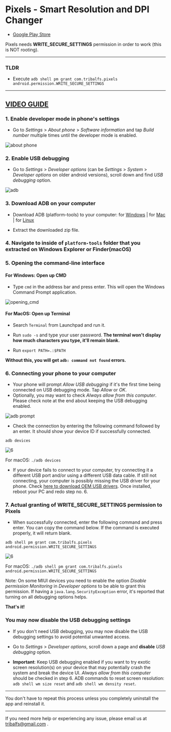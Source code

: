 # Pixels - Smart Resolution and DPI Changer
* [Google Play Store](https://play.google.com/store/apps/details?id=com.tribalfs.pixels)

Pixels needs **WRITE_SECURE_SETTINGS** permission in order to work (this is NOT rooting). 

----------------------
### TLDR

 * Execute `adb shell pm grant com.tribalfs.pixels android.permission.WRITE_SECURE_SETTINGS`

----------------------
[VIDEO GUIDE](https://youtu.be/hKxc8wqanxA)
----------------------
### 1. Enable developer mode in phone's settings

 * Go to _Settings_ > _About phone_ > _Software information_ and tap _Build number_ multiple times until the developer mode is enabled.

![about phone](about_phone2.jpg)

### 2. Enable USB debugging

 * Go to _Settings_ > _Developer options_ (can be _Settings_ > _System_ > _Developer options_ on older android versions), scroll down and find _USB debugging_ option.

![adb](usb_debugging.jpg)

### 3. Download ADB on your computer

 * Download ADB (platform-tools) to your computer:
    for [Windows](https://dl.google.com/android/repository/platform-tools-latest-windows.zip) |
    for [Mac](https://dl.google.com/android/repository/platform-tools-latest-darwin.zip) |
    for [Linux](https://dl.google.com/android/repository/platform-tools-latest-linux.zip)
    
 * Extract the downloaded zip file.

### 4. Navigate to inside of `platform-tools` folder that you extracted on  Windows Explorer or Finder(macOS)


### 5. Opening the command-line interface

#### For Windows: Open up CMD
  
 * Type `cmd` in the address bar and press enter.  This will open the Windows Command Prompt application.

![opening_cmd](opening_cmd.png)

#### For MacOS: Open up Terminal

 * Search `Terminal` from Launchpad and run it.

 * Run `sudo -s` and type your user password. **The terminal won't display how much characters you type, it'll remain blank.**

 * Run `export PATH=.:$PATH`

 **Without this, you will get `adb: command not found` errors.**


### 6. Connecting your phone to your computer

 * Your phone will prompt _Allow USB debugging_ if it's the first time being connected on USB debugging mode.  Tap _Allow_ or _OK_.
 * Optionally, you may want to check _Always allow from this computer_. Please check note at the end about keeping the USB debugging enabled.


![adb prompt](usb_debugging_prompt.jpg)

 * Check the connection by entering the following command followed by an enter. It should show your device ID if successfully connected.

 ```adb devices```
 
 ![6](adb_devices.png)
 
For macOS:  ```./adb devices ```
 
  * If your device fails to connect to your computer, try connecting it a different USB port and/or using a different USB data cable. If still not connecting, your computer is possibly missing the USB driver for your phone. Check [here to download OEM USB drivers](https://developer.android.com/studio/run/oem-usb#Drivers). Once installed, reboot your PC and redo step no. 6. 


### 7. Actual granting of WRITE_SECURE_SETTINGS permission to Pixels

 * When successfully connected, enter the following command and press enter. You can copy the command below.  If the command is executed properly, it will return blank.

 ```adb shell pm grant com.tribalfs.pixels android.permission.WRITE_SECURE_SETTINGS```

![6](write_secure_settings.png)

For macOS: ```./adb shell pm grant com.tribalfs.pixels android.permission.WRITE_SECURE_SETTINGS ```

Note: On some MIUI devices you need to enable the option _Disable permission Monitoring_ in _Developer options_ to be able to grant this permission.  If having a `java.lang.SecurityException` error, it's reported that turning on all debugging options helps.

**That's it!**

### You may now disable the USB debugging settings

 * If you don't need USB debugging,  you may now disable the USB debugging settings to avoid potential unwanted access.

 * Go to _Settings_ > _Developer options_, scroll down a page and **disable** _USB debugging_ option.
 
 * **Important**: Keep  USB debugging enabled if you want to try exotic screen resolution(s) on your device that may potentially crash the system and break the device UI. _Always allow from this computer_ should be checked in step 6. ADB commands to reset screen resolution: `adb shell wm size reset` and `adb shell wm density reset`.


----------------------


You don't have to repeat this process unless you completely uninstall the app and reinstall it.

----------------------
If you need more help or experiencing any issue, please email us at tribalfs@gmail.com .
